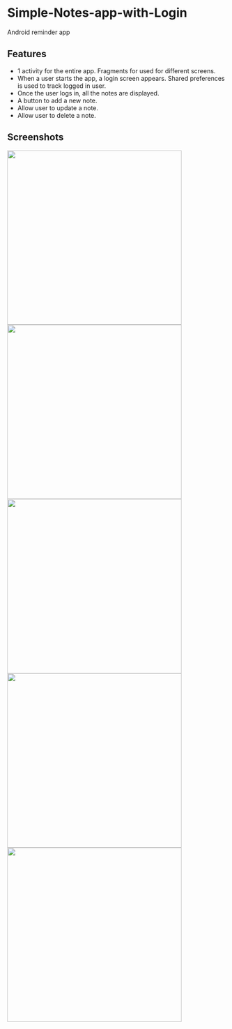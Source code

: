 # Simple-Notes-app-with-Login
Android reminder app

Features
-------


- 1 activity for the entire app. Fragments for used for different screens.
- When a user starts the app, a login screen appears. Shared preferences is used to track logged in user.
- Once the user logs in, all the notes are displayed.
- A button to add a new note.
- Allow user to update a note. 
- Allow user to delete a note.



Screenshots
-------

<img src="https://github.com/jeet003/Simple-Notes-app-with-Login/blob/master/screenshots/1.png" width="400">

<img src="https://github.com/jeet003/Simple-Notes-app-with-Login/blob/master/screenshots/2.png" width="400">

<img src="https://github.com/jeet003/Simple-Notes-app-with-Login/blob/master/screenshots/3.png" width="400">

<img src="https://github.com/jeet003/Simple-Notes-app-with-Login/blob/master/screenshots/4.png" width="400">

<img src="https://github.com/jeet003/Simple-Notes-app-with-Login/blob/master/screenshots/5.png" width="400">



 
